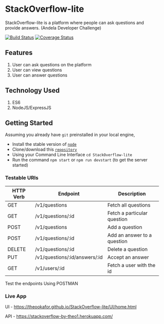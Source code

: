 # StackOverflow-lite
StackOverflow-lite is a platform where people can ask questions and provide answers. (Andela Developer Challenge)

[![Build Status](https://travis-ci.com/TheoOkafor/StackOverflow-lite.svg?branch=development)](https://travis-ci.com/TheoOkafor/StackOverflow-lite)
[![Coverage Status](https://coveralls.io/repos/github/TheoOkafor/StackOverflow-lite/badge.svg?branch=ch-apis-refactoring-159912987)](https://coveralls.io/github/TheoOkafor/StackOverflow-lite?branch=ch-apis-refactoring-159912987)

## Features
1. User can ask questions on the platform
2. User can view questions
3. User can answer questions

## Technology Used
1. ES6
2. NodeJS/ExpressJS

## Getting Started
Assuming you already have `git` preinstalled in your local engine,

* Install the stable version of [`node`](https://nodejs.org/en/download/)
* Clone/download this [`repository`](https://github.com/TheoOkafor/StackOverflow-lite)
* Using your Command Line Interface `cd StackOverflow-lite`
* Run the command `npm start` or `npm run devstart` (to get the server started)

### Testable URIs
|HTTP Verb|Endpoint         |Description                   |
|---------|-----------------|------------------------------|
|GET      | /v1/questions    | Fetch all questions          |
|GET      | /v1/questions/:id | Fetch a particular question  |
|POST     | /v1/questions    | Add a question               |
|POST     | /v1/questions/:id | Add an answer to a question  |
|DELETE | /v1/questions/:id | Delete a question |
|PUT | /v1/questions/:id/answers/:id | Accept an answer |
|GET | /v1/users/:id | Fetch a user with the id |

Test the endpoints Using POSTMAN

### Live App
UI - https://theookafor.github.io/StackOverflow-lite/UI/home.html

API - https://stackoverflow-by-theo1.herokuapp.com/
